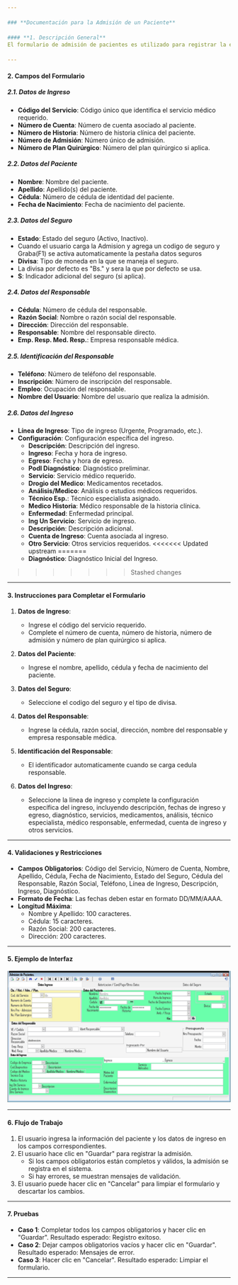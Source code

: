 ```yaml
---

### **Documentación para la Admisión de un Paciente**

#### **1. Descripción General**
El formulario de admisión de pacientes es utilizado para registrar la entrada de un paciente a un centro médico. Este formulario captura información esencial sobre el paciente, el servicio requerido, los datos del seguro y los responsables del paciente.

---
```


#### **2. Campos del Formulario**

##### **2.1. Datos de Ingreso**
- **Código del Servicio**: Código único que identifica el servicio médico requerido.
- **Número de Cuenta**: Número de cuenta asociado al paciente.
- **Número de Historia**: Número de historia clínica del paciente.
- **Número de Admisión**: Número único de admisión.
- **Número de Plan Quirúrgico**: Número del plan quirúrgico si aplica.

##### **2.2. Datos del Paciente**
- **Nombre**: Nombre del paciente.
- **Apellido**: Apellido(s) del paciente.
- **Cédula**: Número de cédula de identidad del paciente.
- **Fecha de Nacimiento**: Fecha de nacimiento del paciente.

##### **2.3. Datos del Seguro**
- **Estado**: Estado del seguro (Activo, Inactivo).
- Cuando el usuario carga la Admision y agrega un codigo de seguro y Graba(F1) se activa automaticamente la pestaña datos seguros
- **Divisa**: Tipo de moneda en la que se maneja el seguro.
- La divisa por defecto es "Bs." y sera la que por defecto se usa.
- **S**: Indicador adicional del seguro (si aplica).

##### **2.4. Datos del Responsable**
- **Cédula**: Número de cédula del responsable.
- **Razón Social**: Nombre o razón social del responsable.
- **Dirección**: Dirección del responsable.
- **Responsable**: Nombre del responsable directo.
- **Emp. Resp. Med. Resp.**: Empresa responsable médica.

##### **2.5. Identificación del Responsable**
- **Teléfono**: Número de teléfono del responsable.
- **Inscripción**: Número de inscripción del responsable.
- **Empleo**: Ocupación del responsable.
- **Nombre del Usuario**: Nombre del usuario que realiza la admisión.

##### **2.6. Datos del Ingreso**
- **Línea de Ingreso**: Tipo de ingreso (Urgente, Programado, etc.).
- **Configuración**: Configuración específica del ingreso.
  - **Descripción**: Descripción del ingreso.
  - **Ingreso**: Fecha y hora de ingreso.
  - **Egreso**: Fecha y hora de egreso.
  - **Podl Diagnóstico**: Diagnóstico preliminar.
  - **Servicio**: Servicio médico requerido.
  - **Drogio del Medico**: Medicamentos recetados.
  - **Análisis/Medico**: Análisis o estudios médicos requeridos.
  - **Técnico Esp.**: Técnico especialista asignado.
  - **Medico Historia**: Médico responsable de la historia clínica.
  - **Enfermedad**: Enfermedad principal.
  - **Ing Un Servicio**: Servicio de ingreso.
  - **Descripción**: Descripción adicional.
  - **Cuenta de Ingreso**: Cuenta asociada al ingreso.
  - **Otro Servicio**: Otros servicios requeridos.
<<<<<<< Updated upstream
 =======
  - **Diagnóstico**: Diagnóstico Inicial del Ingreso.
>>>>>>> Stashed changes

---

#### **3. Instrucciones para Completar el Formulario**

1. **Datos de Ingreso**:
   - Ingrese el código del servicio requerido.
   - Complete el número de cuenta, número de historia, número de admisión y número de plan quirúrgico si aplica.

2. **Datos del Paciente**:
   - Ingrese el nombre, apellido, cédula y fecha de nacimiento del paciente.

3. **Datos del Seguro**:
   - Seleccione el codigo del seguro y el tipo de divisa.

4. **Datos del Responsable**:
   - Ingrese la cédula, razón social, dirección, nombre del responsable y empresa responsable médica.

5. **Identificación del Responsable**:
   - El identificador automaticamente cuando se carga cedula responsable.

6. **Datos del Ingreso**:
   - Seleccione la línea de ingreso y complete la configuración específica del ingreso, incluyendo descripción, fechas de ingreso y egreso, diagnóstico, servicios, medicamentos, análisis, técnico especialista, médico responsable, enfermedad, cuenta de ingreso y otros servicios.

---

#### **4. Validaciones y Restricciones**

- **Campos Obligatorios**: Código del Servicio, Número de Cuenta, Nombre, Apellido, Cédula, Fecha de Nacimiento, Estado del Seguro, Cédula del Responsable, Razón Social, Teléfono, Línea de Ingreso, Descripción, Ingreso, Diagnóstico.
- **Formato de Fecha**: Las fechas deben estar en formato DD/MM/AAAA.
- **Longitud Máxima**:
  - Nombre y Apellido: 100 caracteres.
  - Cédula: 15 caracteres.
  - Razón Social: 200 caracteres.
  - Dirección: 200 caracteres.

---

#### **5. Ejemplo de Interfaz**

![Admision Paciente](images/CAdmisionPaciente.JPG)

---

#### **6. Flujo de Trabajo**

1. El usuario ingresa la información del paciente y los datos de ingreso en los campos correspondientes.
2. El usuario hace clic en "Guardar" para registrar la admisión.
   - Si los campos obligatorios están completos y válidos, la admisión se registra en el sistema.
   - Si hay errores, se muestran mensajes de validación.
3. El usuario puede hacer clic en "Cancelar" para limpiar el formulario y descartar los cambios.

---

#### **7. Pruebas**

- **Caso 1**: Completar todos los campos obligatorios y hacer clic en "Guardar". Resultado esperado: Registro exitoso.
- **Caso 2**: Dejar campos obligatorios vacíos y hacer clic en "Guardar". Resultado esperado: Mensajes de error.
- **Caso 3**: Hacer clic en "Cancelar". Resultado esperado: Limpiar el formulario.

---
